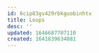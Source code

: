 ```yaml
---
id: 6cip83gv429rbkguobinhtx
title: Loops
desc: ''
updated: 1646687707110
created: 1641839634081
---
```


